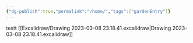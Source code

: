 ```yaml
---
{"dg-publish":true,"permalink":"/home/","tags":["gardenEntry"]}
---
```



testt
[[Excalidraw/Drawing 2023-03-08 23.18.41.excalidraw\|Drawing 2023-03-08 23.18.41.excalidraw]]
